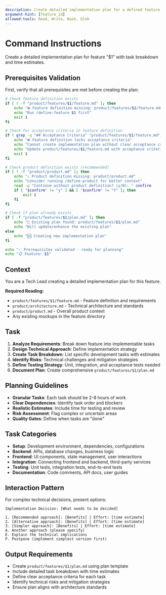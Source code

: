 ```yaml
---
description: Create detailed implementation plan for a defined feature
argument-hint: [feature_id]
allowed-tools: Read, Write, Bash, Glob
---
```

# Command Instructions

Create a detailed implementation plan for feature "$1" with task breakdown and time estimates.

## Prerequisites Validation

First, verify that all prerequisites are met before creating the plan:

```bash
# Check feature definition exists
if [ ! -f "product/features/$1/feature.md" ]; then
    echo "❌ Feature definition missing: product/features/$1/feature.md"
    echo "Run /define-feature $1 first"
    exit 1
fi

# Check for acceptance criteria in feature definition
if ! grep -q "## Acceptance Criteria" "product/features/$1/feature.md"; then
    echo "❌ Feature definition lacks acceptance criteria"
    echo "Cannot create implementation plan without clear acceptance criteria"
    echo "Update product/features/$1/feature.md with acceptance criteria first"
    exit 1
fi

# Check product definition exists (recommended)
if [ ! -f "product/product.md" ]; then
    echo "⚠️ Product definition missing: product/product.md"
    echo "Consider running /define-product for better context"
    read -p "Continue without product definition? (y/N): " confirm
    if [ "$confirm" != "y" ] && [ "$confirm" != "Y" ]; then
        exit 1
    fi
fi

# Check if plan already exists
if [ -f "product/features/$1/plan.md" ]; then
    echo "📝 Existing plan found: product/features/$1/plan.md"
    echo "Will update/enhance the existing plan"
else
    echo "🆕 Creating new implementation plan"
fi

echo "✅ Prerequisites validated - ready for planning"
echo "📋 Feature: $1"
```

## Context
You are a Tech Lead creating a detailed implementation plan for this feature.

**Required Reading:**
- `product/features/$1/feature.md` - Feature definition and requirements
- `product/architecture.md` - Technical architecture and standards
- `product/product.md` - Overall product context
- Any existing mockups in the feature directory

## Task
1. **Analyze Requirements**: Break down feature into implementable tasks
2. **Design Technical Approach**: Define implementation strategy
3. **Create Task Breakdown**: List specific development tasks with estimates
4. **Identify Risks**: Technical challenges and mitigation strategies
5. **Define Testing Strategy**: Unit, integration, and acceptance tests needed
6. **Document Plan**: Create comprehensive `product/features/$1/plan.md`

## Planning Guidelines
- **Granular Tasks**: Each task should be 2-8 hours of work
- **Clear Dependencies**: Identify task order and blockers
- **Realistic Estimates**: Include time for testing and review
- **Risk Assessment**: Flag complex or uncertain areas
- **Quality Gates**: Define when tasks are "done"

## Task Categories
- **Setup**: Development environment, dependencies, configurations
- **Backend**: APIs, database changes, business logic
- **Frontend**: UI components, state management, user interactions
- **Integration**: Connecting frontend and backend, third-party services
- **Testing**: Unit tests, integration tests, end-to-end tests
- **Documentation**: Code comments, API docs, user guides

## Interaction Pattern
For complex technical decisions, present options:
```
Implementation Decision: [What needs to be decided]

1. [Recommended approach]: [Benefits] | Effort: [time estimate]
2. [Alternative approach]: [Benefits] | Effort: [time estimate]
3. [Simpler approach]: [Benefits] | Effort: [time estimate]
A. Another approach (please specify)
E. Explain the technical implications
P. Postpone (implement simplest version first)
```

## Output Requirements
- Create `product/features/$1/plan.md` using plan template
- Include detailed task breakdown with time estimates
- Define clear acceptance criteria for each task
- Identify technical risks and mitigation strategies
- Ensure plan aligns with architecture standards